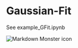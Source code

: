 # Gaussian-Fit

See example_GFit.ipynb

<img src="example_plot.png"
     alt="Markdown Monster icon"
     style="float: left; margin-right: 10px;" />
